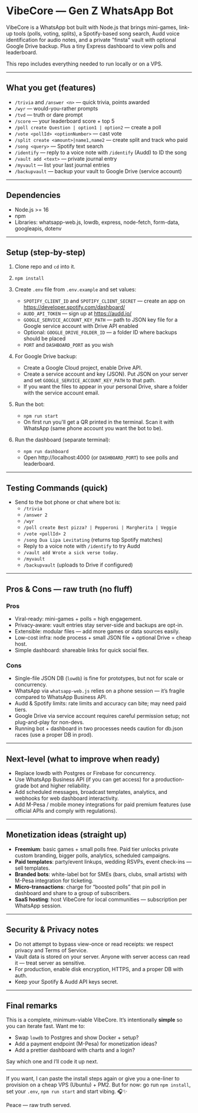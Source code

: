 # VibeCore — Gen Z WhatsApp Bot

VibeCore is a WhatsApp bot built with Node.js that brings mini-games, link-up tools (polls, voting, splits), a Spotify-based song search, Audd voice identification for audio notes, and a private "finsta" vault with optional Google Drive backup. Plus a tiny Express dashboard to view polls and leaderboard.

This repo includes everything needed to run locally or on a VPS.

---

## What you get (features)
- `/trivia` and `/answer <n>` — quick trivia, points awarded
- `/wyr` — would-you-rather prompts
- `/tvd` — truth or dare prompt
- `/score` — your leaderboard score + top 5
- `/poll create Question | option1 | option2` — create a poll
- `/vote <pollId> <optionNumber>` — cast vote
- `/split create <amount>|name1,name2` — create split and track who paid
- `/song <query>` — Spotify text search
- `/identify` — reply to a voice note with `/identify` (Audd) to ID the song
- `/vault add <text>` — private journal entry
- `/myvault` — list your last journal entries
- `/backupvault` — backup your vault to Google Drive (service account)

---

## Dependencies
- Node.js >= 16
- npm
- Libraries: whatsapp-web.js, lowdb, express, node-fetch, form-data, googleapis, dotenv

---

## Setup (step-by-step)

1. Clone repo and `cd` into it.

2. `npm install`

3. Create `.env` file from `.env.example` and set values:
   - `SPOTIFY_CLIENT_ID` and `SPOTIFY_CLIENT_SECRET` — create an app on https://developer.spotify.com/dashboard/
   - `AUDD_API_TOKEN` — sign up at https://audd.io/
   - `GOOGLE_SERVICE_ACCOUNT_KEY_PATH` — path to JSON key file for a Google service account with Drive API enabled
   - Optional: `GOOGLE_DRIVE_FOLDER_ID` — a folder ID where backups should be placed
   - `PORT` and `DASHBOARD_PORT` as you wish

4. For Google Drive backup:
   - Create a Google Cloud project, enable Drive API.
   - Create a service account and key (JSON). Put JSON on your server and set `GOOGLE_SERVICE_ACCOUNT_KEY_PATH` to that path.
   - If you want the files to appear in your personal Drive, share a folder with the service account email.

5. Run the bot:
   - `npm run start`
   - On first run you'll get a QR printed in the terminal. Scan it with WhatsApp (same phone account you want the bot to be).

6. Run the dashboard (separate terminal):
   - `npm run dashboard`
   - Open http://localhost:4000 (or `DASHBOARD_PORT`) to see polls and leaderboard.

---

## Testing Commands (quick)
- Send to the bot phone or chat where bot is:
  - `/trivia`
  - `/answer 2`
  - `/wyr`
  - `/poll create Best pizza? | Pepperoni | Margherita | Veggie`
  - `/vote <pollId> 2`
  - `/song Dua Lipa Levitating`  (returns top Spotify matches)
  - Reply to a voice note with `/identify` to try Audd
  - `/vault add Wrote a sick verse today.`
  - `/myvault`
  - `/backupvault` (uploads to Drive if configured)

---

## Pros & Cons — raw truth (no fluff)
### Pros
- Viral-ready: mini-games + polls = high engagement.
- Privacy-aware: vault entries stay server-side and backups are opt-in.
- Extensible: modular files — add more games or data sources easily.
- Low-cost infra: node process + small JSON file + optional Drive = cheap host.
- Simple dashboard: shareable links for quick social flex.

### Cons
- Single-file JSON DB (`lowdb`) is fine for prototypes, but not for scale or concurrency.
- WhatsApp via `whatsapp-web.js` relies on a phone session — it’s fragile compared to WhatsApp Business API.
- Audd & Spotify limits: rate limits and accuracy can bite; may need paid tiers.
- Google Drive via service account requires careful permission setup; not plug-and-play for non-devs.
- Running bot + dashboard in two processes needs caution for db.json races (use a proper DB in prod).

---

## Next-level (what to improve when ready)
- Replace lowdb with Postgres or Firebase for concurrency.
- Use WhatsApp Business API (if you can get access) for a production-grade bot and higher reliability.
- Add scheduled messages, broadcast templates, analytics, and webhooks for web dashboard interactivity.
- Add M-Pesa / mobile money integrations for paid premium features (use official APIs and comply with regulations).

---

## Monetization ideas (straight up)
- **Freemium**: basic games + small polls free. Paid tier unlocks private custom branding, bigger polls, analytics, scheduled campaigns.
- **Paid templates**: party/event linkups, wedding RSVPs, event check-ins — sell templates.
- **Branded bots**: white-label bot for SMEs (bars, clubs, small artists) with M-Pesa integration for ticketing.
- **Micro-transactions**: charge for “boosted polls” that pin poll in dashboard and share to a group of subscribers.
- **SaaS hosting**: host VibeCore for local communities — subscription per WhatsApp session.

---

## Security & Privacy notes
- Do not attempt to bypass view-once or read receipts: we respect privacy and Terms of Service.
- Vault data is stored on your server. Anyone with server access can read it — treat server as sensitive.
- For production, enable disk encryption, HTTPS, and a proper DB with auth.
- Keep your Spotify & Audd API keys secret.

---

## Final remarks
This is a complete, minimum-viable VibeCore. It’s intentionally **simple** so you can iterate fast. Want me to:
- Swap `lowdb` to Postgres and show Docker + setup?
- Add a payment endpoint (M-Pesa) for monetization ideas?
- Add a prettier dashboard with charts and a login?

Say which one and I’ll code it up next.

---

If you want, I can paste the install steps again or give you a one-liner to provision on a cheap VPS (Ubuntu) + PM2. But for now: go run `npm install`, set your `.env`, `npm run start` and start vibing. 🎧✨

Peace — raw truth served.
